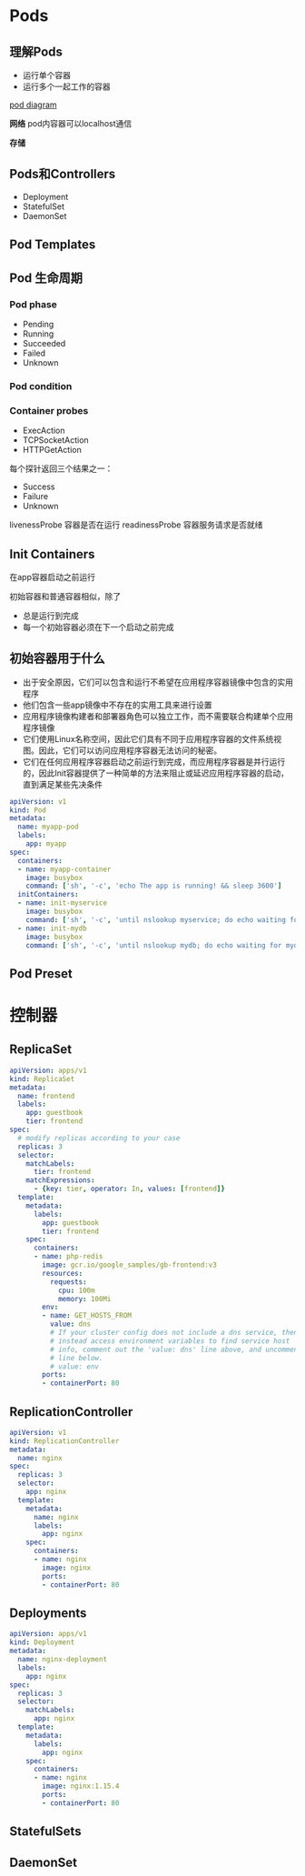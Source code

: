 # Pods

## 理解Pods

* 运行单个容器
* 运行多个一起工作的容器

[pod diagram](../../images/001.png)


**网络**
pod内容器可以localhost通信

**存储**


## Pods和Controllers

* Deployment
* StatefulSet
* DaemonSet

## Pod Templates


## Pod 生命周期

### Pod phase

* Pending
* Running
* Succeeded
* Failed
* Unknown

### Pod condition

### Container probes

* ExecAction
* TCPSocketAction
* HTTPGetAction

每个探针返回三个结果之一：
* Success
* Failure
* Unknown


livenessProbe 容器是否在运行
readinessProbe 容器服务请求是否就绪


## Init Containers

在app容器启动之前运行

初始容器和普通容器相似，除了

* 总是运行到完成
* 每一个初始容器必须在下一个启动之前完成


## 初始容器用于什么

* 出于安全原因，它们可以包含和运行不希望在应用程序容器镜像中包含的实用程序
* 他们包含一些app镜像中不存在的实用工具来进行设置
* 应用程序镜像构建者和部署器角色可以独立工作，而不需要联合构建单个应用程序镜像
* 它们使用Linux名称空间，因此它们具有不同于应用程序容器的文件系统视图。因此，它们可以访问应用程序容器无法访问的秘密。
* 它们在任何应用程序容器启动之前运行到完成，而应用程序容器是并行运行的，因此Init容器提供了一种简单的方法来阻止或延迟应用程序容器的启动，直到满足某些先决条件


```yaml
apiVersion: v1
kind: Pod
metadata:
  name: myapp-pod
  labels:
    app: myapp
spec:
  containers:
  - name: myapp-container
    image: busybox
    command: ['sh', '-c', 'echo The app is running! && sleep 3600']
  initContainers:
  - name: init-myservice
    image: busybox
    command: ['sh', '-c', 'until nslookup myservice; do echo waiting for myservice; sleep 2; done;']
  - name: init-mydb
    image: busybox
    command: ['sh', '-c', 'until nslookup mydb; do echo waiting for mydb; sleep 2; done;']
```

## Pod Preset



# 控制器

## ReplicaSet

```yaml
apiVersion: apps/v1
kind: ReplicaSet
metadata:
  name: frontend
  labels:
    app: guestbook
    tier: frontend
spec:
  # modify replicas according to your case
  replicas: 3
  selector:
    matchLabels:
      tier: frontend
    matchExpressions:
      - {key: tier, operator: In, values: [frontend]}
  template:
    metadata:
      labels:
        app: guestbook
        tier: frontend
    spec:
      containers:
      - name: php-redis
        image: gcr.io/google_samples/gb-frontend:v3
        resources:
          requests:
            cpu: 100m
            memory: 100Mi
        env:
        - name: GET_HOSTS_FROM
          value: dns
          # If your cluster config does not include a dns service, then to
          # instead access environment variables to find service host
          # info, comment out the 'value: dns' line above, and uncomment the
          # line below.
          # value: env
        ports:
        - containerPort: 80
```

## ReplicationController

```yaml
apiVersion: v1
kind: ReplicationController
metadata:
  name: nginx
spec:
  replicas: 3
  selector:
    app: nginx
  template:
    metadata:
      name: nginx
      labels:
        app: nginx
    spec:
      containers:
      - name: nginx
        image: nginx
        ports:
        - containerPort: 80
```


## Deployments

``` yaml
apiVersion: apps/v1
kind: Deployment
metadata:
  name: nginx-deployment
  labels:
    app: nginx
spec:
  replicas: 3
  selector:
    matchLabels:
      app: nginx
  template:
    metadata:
      labels:
        app: nginx
    spec:
      containers:
      - name: nginx
        image: nginx:1.15.4
        ports:
        - containerPort: 80
```


## StatefulSets

## DaemonSet



